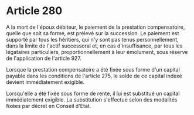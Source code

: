 # Article 280

A la mort de l'époux débiteur, le paiement de la prestation compensatoire, quelle que soit sa forme, est prélevé sur la succession. Le paiement est supporté par tous les héritiers, qui n'y sont pas tenus personnellement, dans la limite de l'actif successoral et, en cas d'insuffisance, par tous les légataires particuliers, proportionnellement à leur émolument, sous réserve de l'application de l'article 927.

Lorsque la prestation compensatoire a été fixée sous forme d'un capital payable dans les conditions de l'article 275, le solde de ce capital indexé devient immédiatement exigible.

Lorsqu'elle a été fixée sous forme de rente, il lui est substitué un capital immédiatement exigible. La substitution s'effectue selon des modalités fixées par décret en Conseil d'Etat.
